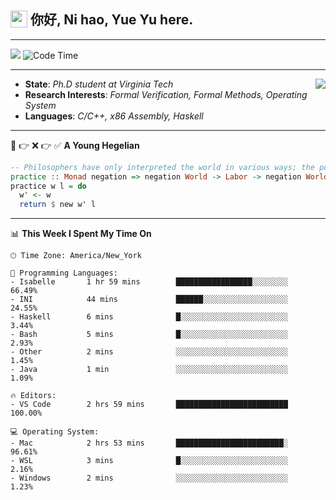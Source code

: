 <h2> <img style="vertical-align: text-bottom;" src=https://slackmojis.com/emojis/13253-yay-frog/download/ width=27> 你好, Ni hao, Yue Yu here. </h2>

---

![](https://shields.io/badge/dynamic/json?color=blue&amp;label=Visitors&amp;query=value&amp;url=https://api.countapi.xyz/hit/fishjump.fishjump) ![Code Time](https://img.shields.io/badge/Code%20Time-252%20hrs%209%20mins-blue)

---

<img align='right' src=https://slackmojis.com/emojis/5264-coding/download> </td>

- **State**: *Ph.D student at Virginia Tech*
- **Research Interests**: *Formal Verification, Formal Methods, Operating System*
- **Languages**: *C/C++, x86 Assembly, Haskell*

---

🚫 👉 ❌ 👉 ✅ **A Young Hegelian**

``` haskell
-- Philosophers have only interpreted the world in various ways; the point is to change it.
practice :: Monad negation => negation World -> Labor -> negation World
practice w l = do
  w' <- w
  return $ new w' l
```

---


📊 **This Week I Spent My Time On** 

```text
🕑︎ Time Zone: America/New_York

💬 Programming Languages:
- Isabelle       1 hr 59 mins        █████████████████░░░░░░░░     66.49%
- INI            44 mins             ██████░░░░░░░░░░░░░░░░░░░     24.55%
- Haskell        6 mins              █░░░░░░░░░░░░░░░░░░░░░░░░     3.44%
- Bash           5 mins              █░░░░░░░░░░░░░░░░░░░░░░░░     2.93%
- Other          2 mins              ░░░░░░░░░░░░░░░░░░░░░░░░░     1.45%
- Java           1 min               ░░░░░░░░░░░░░░░░░░░░░░░░░     1.09%

🔥 Editors:
- VS Code        2 hrs 59 mins       █████████████████████████     100.00%

💻 Operating System:
- Mac            2 hrs 53 mins       ████████████████████████░     96.61%
- WSL            3 mins              █░░░░░░░░░░░░░░░░░░░░░░░░     2.16%
- Windows        2 mins              ░░░░░░░░░░░░░░░░░░░░░░░░░     1.23%
```

